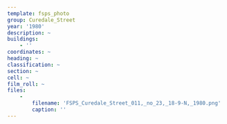 ```yaml
---
template: fsps_photo
group: Curedale_Street
year: '1980'
description: ~
buildings:
    - ''
coordinates: ~
heading: ~
classification: ~
section: ~
cell: ~
film_roll: ~
files:
    -
        filename: 'FSPS_Curedale_Street_011,_no_23,_18-9-N,_1980.png'
        caption: ''
---
```

